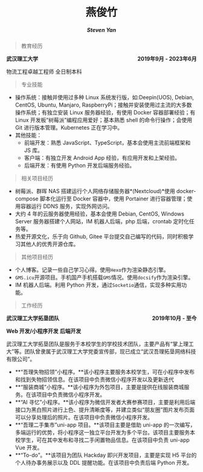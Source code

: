 <center><h1>燕俊竹</h1></center>

<center><h5>Steven Yan</h5></center>

> 教育经历

<div style="display:flex;justify-content:space-between;"><b>武汉理工大学</b><b>2019年9月 - 2023年6月</b></div>

物流工程卓越工程师 全日制本科

> 专业技能

- 操作系统：接触并使用过多种 Linux 系统发行版，如:Deepin(UOS), Debian, CentOS, Ubuntu, Manjaro, RaspberryPi；接触并安装使用过主流的大多数操作系统；有独立安装 Linux 服务器经验，有使用 Docker 容器部署经验；有 Linux 开发板“树莓派”编程应用爱好；基本熟悉 shell 的命令行操作；会使用 Git 进行版本管理。Kubernetes 正在学习中。
- 其他技能：
  - 前端开发：熟悉 JavaScript、TypeScript，基本会使用主流前端框架和 JS 库。
  - 客户端：有独立开发 Android App 经验，有应用开发和上架经验。
  - 后端开发：有使用 Python 开发后端服务经验。

> 相关项目经历

- 树莓派、群晖 NAS 搭建运行个人网络存储服务器*(Nextcloud)*使用 docker-compose 脚本化运行至 Docker 容器中，使用 Portainer 进行容器管理；使用容器运行 DDNS 服务，实现外网访问。
- 大约 4 年的云服务器使用经验，基本会使用 Debian, CentOS, Windows Server 服务器搭建个人网站，IM 机器人后端，php 后端，crontab 定时化任务等。
- 热爱开源文化，乐于向 Github, Gitee 平台提交自己编写的代码，同时积极学习其他人的优秀开源仓库。

> 其他项目经历

- 个人博客。记录一些自己学习心得。使用`Hexo`作为渲染静态引擎。
- `GMS.icu`开源项目。手机国产手机搭载`GMS`情况。使用`docsify`作为渲染引擎。
- IM 机器人后端。利用 Python 开发，通过`Socketio`通信，实现多种实用功能。

> 工作经历

<div style="display:flex;justify-content:space-between;"><b>武汉理工大学拓垦团队</b><b>2019年10月 - 至今</b></div>

<b>Web 开发/小程序开发</b> <b>后端开发</b>

武汉理工大学拓垦团队是服务于本校学生的学校技术团队，主要产品有“掌上理工大”等。团队曾隶属于武汉理工大学党委宣传部，现已成立“武汉吾理拓垦网络科技有限公司”。

- **“吾理失物招领”小程序。**该小程序主要服务本校学生，可在小程序中发布和找到失物招领信息。在该项目中负责微信小程序开发以及更新迭代
- **“服装商城”小程序。**该小程序为外包项目，主要是提供在线服装商城服务。在该项目中负责微信小程序开发。
- **“AI 寻忆”小程序。**该小程序为微信开发者大赛参赛项目，主要是利用后端接口为黑白照片进行上色、提升清晰度等，并建立类似“朋友圈”图片发布页面可以分享处理后的照片。在该项目中负责微信小程序开发。
- **“吾理二手集市”uni-app 项目。**该项目主要是借助 uni-app 的一次编写，多端运行的优势，将小程序这一独立平台开发为多个平台。该项目主要服务本校学生，可在其中发布和寻找二手闲置物品信息。在该项目中负责 uni-app Vue 开发。
- **“To-do”。**该项目为团队 Hackday 即兴开发项目，主要是实现 H5 平台的个人待办事务展示以及 DDL 提醒功能。在该项目中负责后端 Python 开发。

